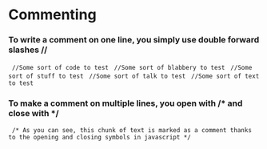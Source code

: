 # Commenting
### To write a comment on one line, you simply use double forward slashes //


``` //Some sort of code to test```
``` //Some sort of blabbery to test```
``` //Some sort of stuff to test```
``` //Some sort of talk to test```
``` //Some sort of text to test```


### To make a comment on multiple lines, you open with /* and close with */

``` /* As you can see, this chunk of text is marked as a comment thanks to the opening and closing symbols in javascript */```